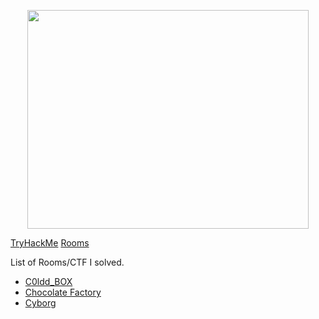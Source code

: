 <p align="center"> <img src="https://tryhackme-images.s3.amazonaws.com/user-avatars/af7feb2c43a2c7d5f111b98ccbd15048.png" width='450' height="350"> </p>

[TryHackMe](https://tryhackme.com/) [Rooms](https://nairitya03.github.io/CTF-WriteUps/THM/) 

 List of Rooms/CTF I solved.

  - [C0ldd_BOX](https://nairitya03.github.io/CTF-WriteUps/THM/C0ldd_BOX)
  - [Chocolate Factory](https://nairitya03.github.io/CTF-WriteUps/THM/Chocolate%20Factory)
  - [Cyborg](https://nairitya03.github.io/CTF-WriteUps/THM/Cyborg/)
